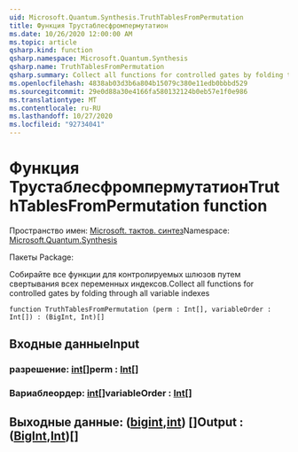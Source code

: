```yaml
---
uid: Microsoft.Quantum.Synthesis.TruthTablesFromPermutation
title: Функция Трустаблесфромпермутатион
ms.date: 10/26/2020 12:00:00 AM
ms.topic: article
qsharp.kind: function
qsharp.namespace: Microsoft.Quantum.Synthesis
qsharp.name: TruthTablesFromPermutation
qsharp.summary: Collect all functions for controlled gates by folding through all variable indexes
ms.openlocfilehash: 4838ab03d3b6a804b15079c380e11edb0bbbd529
ms.sourcegitcommit: 29e0d88a30e4166fa580132124b0eb57e1f0e986
ms.translationtype: MT
ms.contentlocale: ru-RU
ms.lasthandoff: 10/27/2020
ms.locfileid: "92734041"
---
```

# <a name="truthtablesfrompermutation-function"></a><span data-ttu-id="6d907-102">Функция Трустаблесфромпермутатион</span><span class="sxs-lookup"><span data-stu-id="6d907-102">TruthTablesFromPermutation function</span></span>

<span data-ttu-id="6d907-103">Пространство имен: [Microsoft. тактов. синтез](xref:Microsoft.Quantum.Synthesis)</span><span class="sxs-lookup"><span data-stu-id="6d907-103">Namespace: [Microsoft.Quantum.Synthesis](xref:Microsoft.Quantum.Synthesis)</span></span>

<span data-ttu-id="6d907-104">Пакеты [](https://nuget.org/packages/)</span><span class="sxs-lookup"><span data-stu-id="6d907-104">Package: [](https://nuget.org/packages/)</span></span>


<span data-ttu-id="6d907-105">Собирайте все функции для контролируемых шлюзов путем свертывания всех переменных индексов.</span><span class="sxs-lookup"><span data-stu-id="6d907-105">Collect all functions for controlled gates by folding through all variable indexes</span></span>

```qsharp
function TruthTablesFromPermutation (perm : Int[], variableOrder : Int[]) : (BigInt, Int)[]
```


## <a name="input"></a><span data-ttu-id="6d907-106">Входные данные</span><span class="sxs-lookup"><span data-stu-id="6d907-106">Input</span></span>

### <a name="perm--int"></a><span data-ttu-id="6d907-107">разрешение: [int](xref:microsoft.quantum.lang-ref.int)[]</span><span class="sxs-lookup"><span data-stu-id="6d907-107">perm : [Int](xref:microsoft.quantum.lang-ref.int)[]</span></span>




### <a name="variableorder--int"></a><span data-ttu-id="6d907-108">Вариаблеордер: [int](xref:microsoft.quantum.lang-ref.int)[]</span><span class="sxs-lookup"><span data-stu-id="6d907-108">variableOrder : [Int](xref:microsoft.quantum.lang-ref.int)[]</span></span>





## <a name="output--bigintint"></a><span data-ttu-id="6d907-109">Выходные данные: ([bigint](xref:microsoft.quantum.lang-ref.bigint),[int](xref:microsoft.quantum.lang-ref.int)) []</span><span class="sxs-lookup"><span data-stu-id="6d907-109">Output : ([BigInt](xref:microsoft.quantum.lang-ref.bigint),[Int](xref:microsoft.quantum.lang-ref.int))[]</span></span>

